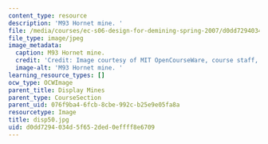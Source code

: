```yaml
---
content_type: resource
description: 'M93 Hornet mine. '
file: /media/courses/ec-s06-design-for-demining-spring-2007/d0dd7294034d5f652ded0effff8e6709_disp50.jpg
file_type: image/jpeg
image_metadata:
  caption: M93 Hornet mine.
  credit: 'Credit: Image courtesy of MIT OpenCourseWare, course staff, and students.'
  image-alt: 'M93 Hornet mine. '
learning_resource_types: []
ocw_type: OCWImage
parent_title: Display Mines
parent_type: CourseSection
parent_uid: 076f9ba4-6fcb-8cbe-992c-b25e9e05fa8a
resourcetype: Image
title: disp50.jpg
uid: d0dd7294-034d-5f65-2ded-0effff8e6709
---
```

